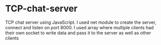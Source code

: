 # TCP-chat-server
TCP chat server using JavaScript. 
I used net module to create the server, connect and listen on port 8000. I used array where multiple clients had their own socket to write data and pass it to the server as well as other clients
